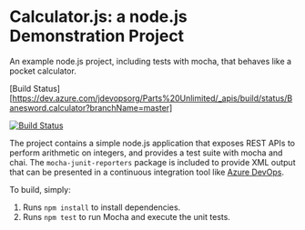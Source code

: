 Calculator.js: a node.js Demonstration Project
==============================================
An example node.js project, including tests with mocha, that behaves like
a pocket calculator.

[Build Status][https://dev.azure.com/jdevopsorg/Parts%20Unlimited/_apis/build/status/Banesword.calculator?branchName=master]

[![Build Status](https://dev.azure.com/jdevopsorg/Parts%20Unlimited/_apis/build/status/Banesword.calculator?branchName=master)](https://dev.azure.com/jdevopsorg/Parts%20Unlimited/_build/latest?definitionId=4&branchName=master)

The project contains a simple node.js application that exposes REST APIs
to perform arithmetic on integers, and provides a test suite with mocha
and chai.  The `mocha-junit-reporters` package is included to provide XML
output that can be presented in a continuous integration tool like
[Azure DevOps](https://azure.com/devops).

To build, simply:

1. Runs `npm install` to install dependencies.
2. Runs `npm test` to run Mocha and execute the unit tests.

